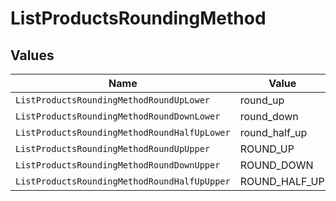 # ListProductsRoundingMethod


## Values

| Name                                         | Value                                        |
| -------------------------------------------- | -------------------------------------------- |
| `ListProductsRoundingMethodRoundUpLower`     | round_up                                     |
| `ListProductsRoundingMethodRoundDownLower`   | round_down                                   |
| `ListProductsRoundingMethodRoundHalfUpLower` | round_half_up                                |
| `ListProductsRoundingMethodRoundUpUpper`     | ROUND_UP                                     |
| `ListProductsRoundingMethodRoundDownUpper`   | ROUND_DOWN                                   |
| `ListProductsRoundingMethodRoundHalfUpUpper` | ROUND_HALF_UP                                |